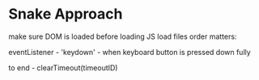 # Snake Approach

make sure DOM is loaded before loading JS
load files order matters:

eventListener - 'keydown' - when keyboard button is pressed down fully

to end - clearTimeout(timeoutID)
